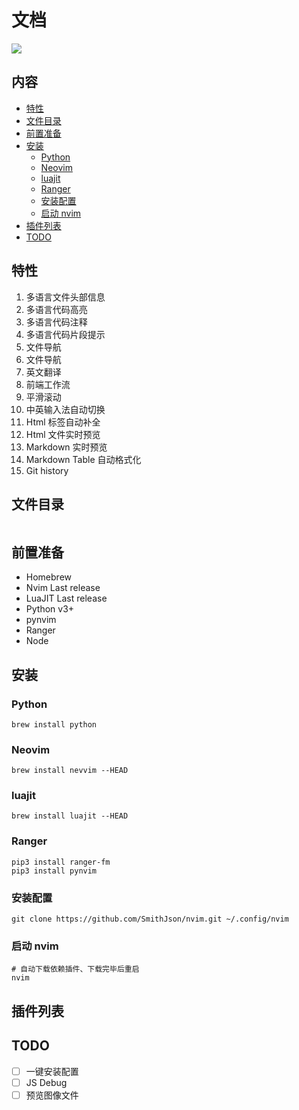 # 文档

![](https://p6-juejin.byteimg.com/tos-cn-i-k3u1fbpfcp/ff7679f79d4344518c1ea2c5c5c4b621~tplv-k3u1fbpfcp-watermark.image)

## 内容

<!-- vim-markdown-toc GFM -->

* [特性](#特性)
* [文件目录](#文件目录)
* [前置准备](#前置准备)
* [安装](#安装)
  * [Python](#python)
  * [Neovim](#neovim)
  * [luajit](#luajit)
  * [Ranger](#ranger)
  * [安装配置](#安装配置)
  * [启动 nvim](#启动-nvim)
* [插件列表](#插件列表)
* [TODO](#todo)

<!-- vim-markdown-toc -->

## 特性

1. 多语言文件头部信息
2. 多语言代码高亮
3. 多语言代码注释
4. 多语言代码片段提示
5. 文件导航
6. 文件导航
7. 英文翻译
8. 前端工作流
9. 平滑滚动
10. 中英输入法自动切换
11. Html 标签自动补全
12. Html 文件实时预览
13. Markdown 实时预览
14. Markdown Table 自动格式化
15. Git history

## 文件目录

```

```

## 前置准备

- Homebrew
- Nvim Last release
- LuaJIT Last release
- Python v3+
- pynvim
- Ranger
- Node

## 安装

### Python

```
brew install python
```

### Neovim

```
brew install nevvim --HEAD
```

### luajit

```
brew install luajit --HEAD
```

### Ranger

```
pip3 install ranger-fm
pip3 install pynvim
```

### 安装配置

```
git clone https://github.com/SmithJson/nvim.git ~/.config/nvim
```

### 启动 nvim

```
# 自动下载依赖插件、下载完毕后重启
nvim
```

## 插件列表

## TODO

- [ ] 一键安装配置
- [ ] JS Debug
- [ ] 预览图像文件
